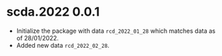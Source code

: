 # scda.2022 0.0.1

* Initialize the package with data `rcd_2022_01_28` which matches data as of 28/01/2022.
* Added new data `rcd_2022_02_28`.

